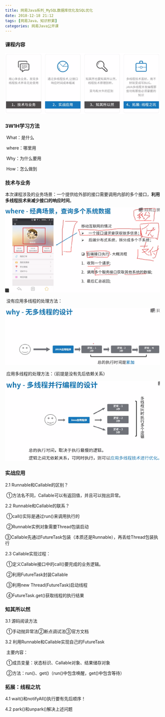 ```yaml
---
title: 网易Java系列_MySQL数据库优化及SQL优化
date: 2018-12-18 21:12
tags: [网易Java，知识积累]
categories: 网易Java公开课
---
```


### 课程内容

![](04_网易JAVA系列_JUC并发编程工具类原理剖析/课程提纲.bmp)

### 3W1H学习方法

​	What：是什么

​	where：哪里用

​	Why：为什么要用

​	How：怎么做到

### 技术与业务

​	本次课程涉及的业务场景：一个提供给外部的接口需要调用内部的多个接口，**利用多线程技术来减少接口的响应时间**。

![](04_网易JAVA系列_JUC并发编程工具类原理剖析/接口场景.bmp)

​	没有应用多线程的处理方法：

![](04_网易JAVA系列_JUC并发编程工具类原理剖析/不用多线程实现接口.bmp)

​	应用多线程的处理方法：（前提是没有先后依赖关系）

![](04_网易JAVA系列_JUC并发编程工具类原理剖析/多线程实现接口.png)

### 实战应用

2.1 Runnable和Callable的区别？

​	①方法名不同，Callable可以有返回值，并且可以抛出异常。

2.2 Runnable和Callable的联系？

​	①call()实际是通过run()来调用执行的

​	②Runnable实例对象需要Thread包装启动

​	③Callable先通过FutureTask包装（本质还是Runnable），再丢给Thread包装执行

2.3 Callable实现过程：

​	①定义Callable接口中的call()要完成的业务逻辑。

​	②利用FutureTask<T>封装Callable<T>

​	③利用new Thread(FutureTask)启动线程

​	④FutureTask.get()获取线程的执行结果

### 知其所以然

3.1 源码阅读方法

​	①手动抛异常法②断点调试法③官方文档

3.2 利用Runnable和Callable<T>实现自己的FutureTask<T> 

​	主要内容：

​	①成员变量：状态标识、Callable对象、结果储存对象

​	②方法：run()、get()（run()中包含唤醒，get()中包含等待）

### 拓展：线程之坑

4.1 wait()和notifyAll()执行要有先后顺序！

4.2 park()和unpark()解决上述问题